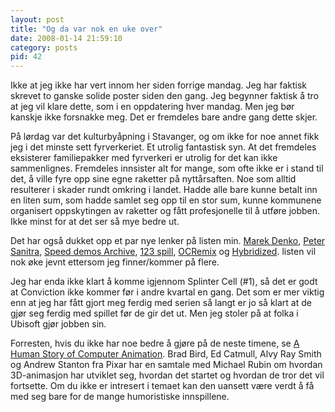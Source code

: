 ```yaml
---
layout: post
title: "Og da var nok en uke over"
date: 2008-01-14 21:59:10
category: posts
pid: 42
---
```

Ikke at jeg ikke har vert innom her siden forrige mandag. Jeg har faktisk skrevet to ganske solide poster siden den gang. Jeg begynner faktisk å tro at jeg vil klare dette, som i en oppdatering hver mandag. Men jeg bør kanskje ikke forsnakke meg. Det er fremdeles bare andre gang dette skjer.

På lørdag var det kulturbyåpning i Stavanger, og om ikke for noe annet fikk jeg i det minste sett fyrverkeriet. Et utrolig fantastisk syn. At det fremdeles eksisterer familiepakker med fyrverkeri er utrolig for det kan ikke sammenlignes. Fremdeles innsister alt for mange, som ofte ikke er i stand til det, å ville fyre opp sine egne raketter på nyttårsaften. Noe som alltid resulterer i skader rundt omkring i landet. Hadde alle bare kunne betalt inn en liten sum, som hadde samlet seg opp til en stor sum, kunne kommunene organisert oppskytingen av raketter og fått profesjonelle til å utføre jobben. Ikke minst for at det ser så mye bedre ut. 

Det har også dukket opp et par nye lenker på listen min. [Marek Denko][1], [Peter Sanitra][2], [Speed demos Archive][3], [123 spill][4], [OCRemix][5] og [Hybridized][6]. listen vil nok øke jevnt ettersom jeg finner/kommer på flere.

Jeg har enda ikke klart å komme igjennom Splinter Cell (#1), så det er godt at Conviction ikke kommer før i andre kvartal en gang. Det som er mer viktig enn at jeg har fått gjort meg ferdig med serien så langt er jo så klart at de gjør seg ferdig med spillet før de gir det ut. Men jeg stoler på at folka i Ubisoft gjør jobben sin.

Forresten, hvis du ikke har noe bedre å gjøre på de neste timene, se [A Human Story of Computer Animation][7]. Brad Bird, Ed Catmull, Alvy Ray Smith og Andrew Stanton fra Pixar har en samtale med Michael Rubin om hvordan 3D-animasjon har utviklet seg, hvordan det startet og hvordan de tror det vil fortsette. Om du ikke er intresert i temaet kan den uansett være verdt å få med seg bare for de mange humoristiske innspillene.

 [1]: http://www.marekdenko.net/
 [2]: http://www.psanitra.com/2006/
 [3]: http://speeddemosarchive.com/
 [4]: http://www.123spill.no/
 [5]: http://ocremix.org/
 [6]: http://www.hybridized.org/
 [7]: http://www.youtube.com/watch?v=YjSExqtiIyg